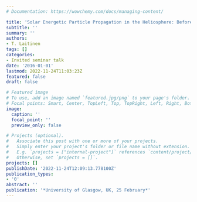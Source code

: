 ```yaml
---
# Documentation: https://wowchemy.com/docs/managing-content/

title: 'Solar Energetic Particle Propagation in the Heliosphere: Before Diffusion'
subtitle: ''
summary: ''
authors:
- T. Laitinen
tags: []
categories:
- Invited seminar talk
date: '2016-01-01'
lastmod: 2022-11-24T11:03:23Z
featured: false
draft: false

# Featured image
# To use, add an image named `featured.jpg/png` to your page's folder.
# Focal points: Smart, Center, TopLeft, Top, TopRight, Left, Right, BottomLeft, Bottom, BottomRight.
image:
  caption: ''
  focal_point: ''
  preview_only: false

# Projects (optional).
#   Associate this post with one or more of your projects.
#   Simply enter your project's folder or file name without extension.
#   E.g. `projects = ["internal-project"]` references `content/project/deep-learning/index.md`.
#   Otherwise, set `projects = []`.
projects: []
publishDate: '2022-11-24T12:09:13.778100Z'
publication_types:
- '0'
abstract: ''
publication: '*University of Glasgow, UK, 25 February*'
---
```

